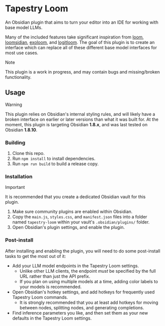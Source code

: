 # Tapestry Loom

An Obsidian plugin that aims to turn your editor into an IDE for working with base model LLMs.

Many of the included features take significant inspiration from [loom](https://github.com/socketteer/loom), [loomsidian](https://github.com/cosmicoptima/loom), [exoloom](https://exoloom.io), and [logitloom](https://github.com/vgel/logitloom). The goal of this plugin is to create an interface which can replace all of these different base model interfaces for most use cases.

> [!NOTE]
> This plugin is a work in progress, and may contain bugs and missing/broken functionality.

## Usage

> [!WARNING]
> This plugin relies on Obsidian's internal styling rules, and will likely have a broken interface on earlier or later versions than what it was built for. At the moment, this plugin is targeting Obsidian **1.8.x**, and was last tested on Obsidian **1.8.10**.

### Building

1. Clone this repo.
2. Run `npm install` to install dependencies.
3. Run `npm run build` to build a release copy.

### Installation

> [!IMPORTANT]
> It is recommended that you create a dedicated Obsidian vault for this plugin.

1. Make sure community plugins are enabled within Obsidian.
2. Copy the `main.js`, `styles.css`, and `manifest.json` files into a folder named `tapestry-loom` within your vault's `.obsidian/plugins/` folder.
3. Open Obsidian's plugin settings, and enable the plugin.

### Post-install

After installing and enabling the plugin, you will need to do some post-install tasks to get the most out of it:

- Add your LLM model endpoints in the Tapestry Loom settings.
	- Unlike other LLM clients, the endpoint *must* be specified by the full URL rather than just the API prefix.
	- If you plan on using multiple models at a time, adding color labels to your models is recommended.
- Open Obsidian's hotkey settings, and add hotkeys for frequently used Tapestry Loom commands.
	- It is strongly recommended that you at least add hotkeys for moving between nodes, splitting nodes, and generating completions.
- Find inference parameters you like, and then set them as your new defaults in the Tapestry Loom settings.